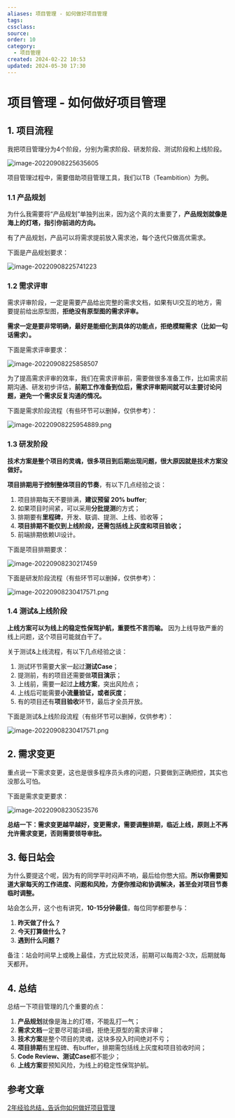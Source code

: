 ```yaml
---
aliases: 项目管理 - 如何做好项目管理
tags: 
cssclass: 
source: 
order: 10
category:
  - 项目管理
created: 2024-02-22 10:53
updated: 2024-05-30 17:30
---
```


# 项目管理 - 如何做好项目管理

## 1. 项目流程

我把项目管理分为4个阶段，分别为需求阶段、研发阶段、测试阶段和上线阶段。

![image-20220908225635605](https://cdn.jsdelivr.net/gh/MrJackC/PicGoImages/other/202403131425139.png)

项目管理过程中，需要借助项目管理工具，我们以TB（Teambition）为例。

### 1.1 产品规划

为什么我需要将“产品规划”单独列出来，因为这个真的太重要了，**产品规划就像是海上的灯塔，指引你前进的方向。**

有了产品规划，产品可以将需求提前放入需求池，每个迭代只做高优需求。

下面是产品规划要求：


![image-20220908225741223](https://cdn.jsdelivr.net/gh/MrJackC/PicGoImages/other/202403131425183.png)

### 1.2 需求评审

需求评审阶段，一定是需要产品给出完整的需求文档，如果有UI交互的地方，需要提前给出原型图，**拒绝没有原型图的需求评审。**

**需求一定是要非常明确，最好是能细化到具体的功能点，拒绝模糊需求（比如一句话需求）。**

下面是需求评审要求：

![image-20220908225858507](https://cdn.jsdelivr.net/gh/MrJackC/PicGoImages/other/202403131425222.png)

为了提高需求评审的效率，我们在需求评审前，需要做很多准备工作，比如需求前期沟通、研发初步评估，**前期工作准备到位后，需求评审期间就可以主要讨论问题，避免一个需求反复沟通的情况。**

下面是需求阶段流程（有些环节可以删掉，仅供参考）：

![image-20220908225954889.png](https://cdn.jsdelivr.net/gh/MrJackC/PicGoImages/other/202405301728123.png)
### 1.3 研发阶段

**技术方案是整个项目的灵魂，很多项目到后期出现问题，很大原因就是技术方案没做好。**

**项目排期用于控制整体项目的节奏**，有以下几点经验之谈：

1. 项目排期每天不要排满，**建议预留 20% buffer**;
2. 如果项目时间紧，可以采用**分批提测**的方式；
3. 排期要有**里程碑**，开发、联调、提测、上线、验收等；
4. **项目排期不能仅到上线阶段，还需包括线上灰度和项目验收；**
5. 前端排期依赖UI设计。

下面是项目排期要求：


![image-20220908230217459](https://cdn.jsdelivr.net/gh/MrJackC/PicGoImages/other/202403131425248.png)

下面是研发阶段流程（有些环节可以删掉，仅供参考）：


![image-20220908230417571.png](https://cdn.jsdelivr.net/gh/MrJackC/PicGoImages/other/202405301730687.png)
### 1.4 测试&上线阶段

**上线方案可以为线上的稳定性保驾护航，重要性不言而喻。** 因为上线导致严重的线上问题，这个项目可能就白干了。

关于测试&上线流程，有以下几点经验之谈：

1. 测试环节需要大家一起过**测试Case**；
2. 提测前，有的项目还需要做**项目演示**；
3. 上线前，需要一起过**上线方案**，突出风险点；
4. 上线后可能需要**小流量验证，或者灰度**；
5. 有的项目还有**项目验收**环节，最后才全员开放。

下面是测试&上线阶段流程（有些环节可以删掉，仅供参考）：


![image-20220908230417571.png](https://cdn.jsdelivr.net/gh/MrJackC/PicGoImages/other/202405301730687.png)
## 2. 需求变更

重点说一下需求变更，这也是很多程序员头疼的问题，只要做到正确把控，其实也没那么可怕。

下面是需求变更要求：

![image-20220908230523576](https://cdn.jsdelivr.net/gh/MrJackC/PicGoImages/other/202403131425285.png)

**总结一下：需求变更越早越好，变更需求，需要调整排期，临近上线，原则上不再允许需求变更，否则需要领导审批。**

## 3. 每日站会

为什么要提这个呢，因为有的同学平时闷声不响，最后给你憋大招。**所以你需要知道大家每天的工作进度、问题和风险，方便你推动和协调解决，甚至会对项目节奏临时调整。**

站会怎么开，这个也有讲究，**10-15分钟最佳**，每位同学都要参与：

1. **昨天做了什么？**
2. **今天打算做什么？**
3. **遇到什么问题？**

备注：站会时间早上或晚上最佳，方式比较灵活，前期可以每周2-3次，后期就每天都开。

## 4. 总结

总结一下项目管理的几个重要的点：

1. **产品规划**就像是海上的灯塔，不能乱打一气；
2. **需求文档**一定要尽可能详细，拒绝无原型的需求评审；
3. **技术方案**是整个项目的灵魂，这块多投入时间绝对不亏；
4. **项目排期**有里程碑、有buffer，排期需包括线上灰度和项目验收时间；
5. **Code Review、测试Case**都不能少；
6. **上线方案**要预知风险，为线上的稳定性保驾护航。

## 参考文章

[2年经验总结，告诉你如何做好项目管理](https://juejin.cn/post/7053382185587310605)